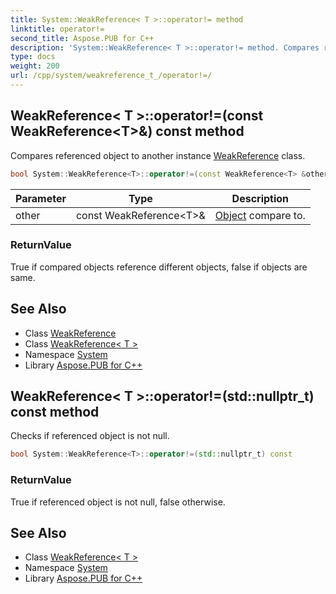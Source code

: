 ```yaml
---
title: System::WeakReference< T >::operator!= method
linktitle: operator!=
second_title: Aspose.PUB for C++
description: 'System::WeakReference< T >::operator!= method. Compares referenced object to another instance WeakReference class in C++.'
type: docs
weight: 200
url: /cpp/system/weakreference_t_/operator!=/
---
```

## WeakReference< T >::operator!=(const WeakReference\<T\>\&) const method


Compares referenced object to another instance [WeakReference](../../weakreference/) class.

```cpp
bool System::WeakReference<T>::operator!=(const WeakReference<T> &other) const
```


| Parameter | Type | Description |
| --- | --- | --- |
| other | const WeakReference\<T\>\& | [Object](../../object/) compare to. |

### ReturnValue

True if compared objects reference different objects, false if objects are same.

## See Also

* Class [WeakReference](../../weakreference/)
* Class [WeakReference< T >](../)
* Namespace [System](../../)
* Library [Aspose.PUB for C++](../../../)
## WeakReference< T >::operator!=(std::nullptr_t) const method


Checks if referenced object is not null.

```cpp
bool System::WeakReference<T>::operator!=(std::nullptr_t) const
```


### ReturnValue

True if referenced object is not null, false otherwise.

## See Also

* Class [WeakReference< T >](../)
* Namespace [System](../../)
* Library [Aspose.PUB for C++](../../../)
